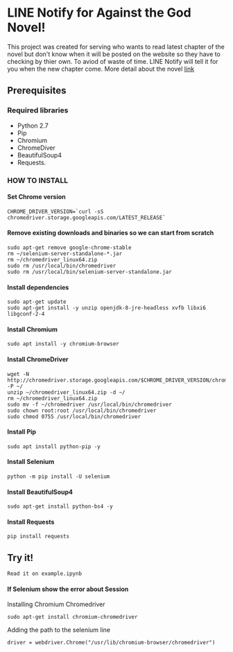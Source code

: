# LINE Notify for Against the God Novel!

This project was created for serving who wants to read latest chapter of the novel but don't know when it will be posted on the website so they have to checking by thier own. To aviod of waste of time. LINE Notify will tell it for you when the new chapter come. More detail about the novel [link](https://www.kawebook.com/story/70/%E0%B8%99%E0%B8%B4%E0%B8%A2%E0%B8%B2%E0%B8%A2/%E0%B8%99%E0%B8%B4%E0%B8%A2%E0%B8%B2%E0%B8%A2-%E0%B8%88%E0%B8%B5%E0%B8%99-%E0%B8%81%E0%B8%B3%E0%B8%A5%E0%B8%B1%E0%B8%87%E0%B8%A0%E0%B8%B2%E0%B8%A2%E0%B9%83%E0%B8%99-%E0%B9%80%E0%B8%97%E0%B8%9E%E0%B9%80%E0%B8%8B%E0%B8%B5%E0%B8%A2%E0%B8%99/%E0%B8%AD%E0%B8%AA%E0%B8%B9%E0%B8%A3%E0%B8%9E%E0%B8%A5%E0%B8%B4%E0%B8%81%E0%B8%9F%E0%B9%89%E0%B8%B2-Against-the-Gods)


## Prerequisites


### Required libraries
  - Python 2.7
  - Pip
  - Chromium
  - ChromeDiver
  - BeautifulSoup4
  - Requests.

### HOW TO INSTALL
#### Set Chrome version
```
CHROME_DRIVER_VERSION=`curl -sS chromedriver.storage.googleapis.com/LATEST_RELEASE`
```
#### Remove existing downloads and binaries so we can start from scratch
```
sudo apt-get remove google-chrome-stable
rm ~/selenium-server-standalone-*.jar
rm ~/chromedriver_linux64.zip
sudo rm /usr/local/bin/chromedriver
sudo rm /usr/local/bin/selenium-server-standalone.jar
```
#### Install dependencies
```
sudo apt-get update
sudo apt-get install -y unzip openjdk-8-jre-headless xvfb libxi6 libgconf-2-4
```
#### Install Chromium
```
sudo apt install -y chromium-browser
```
#### Install ChromeDriver
```
wget -N http://chromedriver.storage.googleapis.com/$CHROME_DRIVER_VERSION/chromedriver_linux64.zip -P ~/
unzip ~/chromedriver_linux64.zip -d ~/
rm ~/chromedriver_linux64.zip
sudo mv -f ~/chromedriver /usr/local/bin/chromedriver
sudo chown root:root /usr/local/bin/chromedriver
sudo chmod 0755 /usr/local/bin/chromedriver
```
#### Install Pip
```
sudo apt install python-pip -y
```

#### Install Selenium
```
python -m pip install -U selenium
```
#### Install BeautifulSoup4
```
sudo apt-get install python-bs4 -y
```
#### Install Requests
```
pip install requests
```
## Try it!
```
Read it on example.ipynb
```

#### If Selenium show the error about Session
Installing Chromium Chromedriver

```
sudo apt-get install chromium-chromedriver

```
Adding the path to the selenium line
```
driver = webdriver.Chrome("/usr/lib/chromium-browser/chromedriver")
```